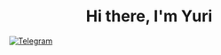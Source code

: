 <div id="header" align="center">
 <h1>Hi there, I'm Yuri</h1>
</div>
</a>
 <a href="https://t.me/istrebitel_antox">
  <img src="https://img.shields.io/badge/Telegram-blue?style=for-the-badge&logo=telegram&logoColor=white" alt="Telegram"/>
 </a>
